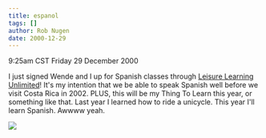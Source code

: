 ```yaml
---
title: espanol
tags: []
author: Rob Nugen
date: 2000-12-29
---
```


<title>Signed up for Spanish classes</title>
<p class=date>9:25am CST Friday 29 December 2000</p>

<p>I just signed Wende and I up for Spanish classes through <a
href="https://www.llu.com">Leisure Learning Unlimited</a>!  It's my
intention that we be able to speak Spanish well before we visit Costa
Rica in 2002.  PLUS, this will be my Thing To Learn this year, or
something like that.  Last year I learned how to ride a unicycle.
This year I'll learn Spanish.  Awwww yeah.</p>

<p><img src='/images/rob/wL-ROB.gif'/></p>

